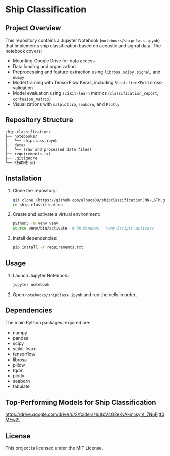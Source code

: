 # Ship Classification

## Project Overview

This repository contains a Jupyter Notebook (`notebooks/shipclass.ipynb`) that implements ship classification based on acoustic and signal data. The notebook covers:

- Mounting Google Drive for data access
- Data loading and organization
- Preprocessing and feature extraction using `librosa`, `scipy.signal`, and `numpy`
- Model training with TensorFlow Keras, including `StratifiedKFold` cross-validation
- Model evaluation using `scikit-learn` metrics (`classification_report`, `confusion_matrix`)
- Visualizations with `matplotlib`, `seaborn`, and `Plotly`

## Repository Structure

```
ship-classification/
├── notebooks/
│   └── shipclass.ipynb
├── data/
│   └── (raw and processed data files)
├── requirements.txt
├── .gitignore
└── README.md
```

## Installation

1. Clone the repository:
   ```bash
   git clone (https://github.com/albuca09/shipclassificationCNN-LSTM.git
   cd ship-classification
   ```

2. Create and activate a virtual environment:
   ```bash
   python3 -m venv venv
   source venv/bin/activate  # On Windows: `venv\Scripts\activate`
   ```

3. Install dependencies:
   ```bash
   pip install -r requirements.txt
   ```

## Usage

1. Launch Jupyter Notebook:
   ```bash
   jupyter notebook
   ```

2. Open `notebooks/shipclass.ipynb` and run the cells in order.

## Dependencies

The main Python packages required are:

- numpy
- pandas
- scipy
- scikit-learn
- tensorflow
- librosa
- pillow
- tqdm
- plotly
- seaborn
- tabulate

## Top‑Performing Models for Ship Classification

https://drive.google.com/drive/u/2/folders/1d8pV4G2eKvAkmrsylK_7NuFjtf0MEw2t

## License

This project is licensed under the MIT License.
